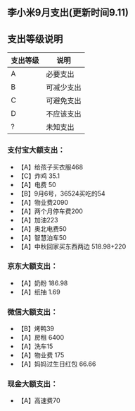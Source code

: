 ## 李小米9月支出(更新时间9.11)

支出等级说明
---------------------------

| 支出等级 | 说明       |
| -------- | ---------- |
| A        | 必要支出   |
| B        | 可减少支出 |
| C        | 可避免支出 |
| D        | 不应该支出 |
| ?        | 未知支出   |

### 支付宝大额支出：

* 【A】给孩子买衣服468
* 【C】炸鸡 35.1
* 【A】电费 50
* 【B】9月6号，36524买吃的54
* 【A】物业费2090
* 【A】两个月停车费200
* 【A】加油223
* 【A】奥北电费50
* 【A】智慧泊车50
* 【A】中秋回家买东西两边 518.98+220

### 京东大额支出：

* 【A】奶粉 186.98
* 【A】纸抽 1.69

### 微信大额支出：

* 【B】烤鸭39
* 【A】房租 6400
* 【A】洗车15
* 【A】物业费 175
* 【A】妈妈过生日红包 66.66

### 现金大额支出：

* 【A】高速费70